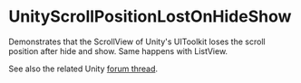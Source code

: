 # UnityScrollPositionLostOnHideShow
Demonstrates that the ScrollView of Unity's UIToolkit loses the scroll position after hide and show.
Same happens with ListView.

See also the related Unity [forum thread](https://forum.unity.com/threads/scrollview-loses-scroll-position-after-hide-and-show-display-none-display-flex.1084706/).
